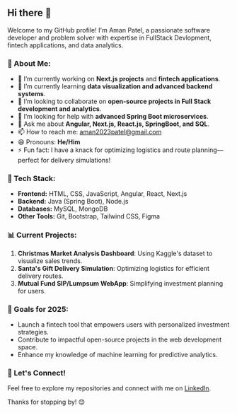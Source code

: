 ## Hi there 👋

Welcome to my GitHub profile! I'm Aman Patel, a passionate software developer and problem solver with expertise in FullStack Devlopment, fintech applications, and data analytics.

### 🌟 About Me:
- 🔭 I’m currently working on **Next.js projects** and **fintech applications**.
- 🌱 I’m currently learning **data visualization and advanced backend systems**.
- 👯 I’m looking to collaborate on **open-source projects in Full Stack development and analytics**.
- 🤔 I’m looking for help with **advanced Spring Boot microservices**.
- 💬 Ask me about **Angular, Next.js, React.js, SpringBoot, and SQL**.
- 📫 How to reach me: [aman2023patel@gmail.com](mailto:patelaman9542@gmail.com)
- 😄 Pronouns: **He/Him**
- ⚡ Fun fact: I have a knack for optimizing logistics and route planning—perfect for delivery simulations!

### 🚀 Tech Stack:
- **Frontend:** HTML, CSS, JavaScript, Angular, React, Next.js
- **Backend:** Java (Spring Boot), Node.js
- **Databases:** MySQL, MongoDB
- **Other Tools:** Git, Bootstrap, Tailwind CSS, Figma

### 📊 Current Projects:
1. **Christmas Market Analysis Dashboard**: Using Kaggle's dataset to visualize sales trends.
2. **Santa's Gift Delivery Simulation**: Optimizing logistics for efficient delivery routes.
3. **Mutual Fund SIP/Lumpsum WebApp**: Simplifying investment planning for users.

### 🎯 Goals for 2025:
- Launch a fintech tool that empowers users with personalized investment strategies.
- Contribute to impactful open-source projects in the web development space.
- Enhance my knowledge of machine learning for predictive analytics.

### 🧩 Let's Connect!
Feel free to explore my repositories and connect with me on [LinkedIn]([https://www.linkedin.com/in/your-profile](https://www.linkedin.com/in/proaman/)).

Thanks for stopping by! 😊
